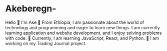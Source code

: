 # Akeberegn-
Hello 👋 I'm Ake  🚀  From Ethiopia, I am passionate about the world of technology and programming and eager to learn new things. I am currently learning application and website development, and I enjoy solving problems with code.  🌱 Currently, I am learning JavaScript, React, and Python.  💼 I am working on my Trading Journal project.  
